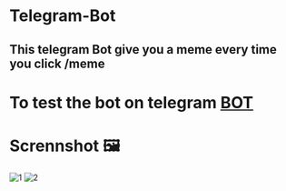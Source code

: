 # Telegram-Bot
## This telegram Bot give you a meme every time you click /meme
# To test the bot on telegram [BOT](https://t.me/memefreebot)
# Scrennshot 🖼️
![1](https://github.com/some-man1/Meme_Api/assets/142589483/bc358476-e4a5-4387-8953-8ff637e0f2a3) ![2](https://github.com/some-man1/Meme_Api/assets/142589483/3d85942c-e9fe-4e75-93c5-0176bbf772cc)

